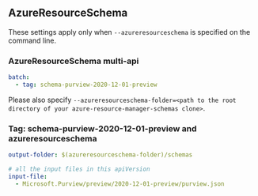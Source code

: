 ## AzureResourceSchema

These settings apply only when `--azureresourceschema` is specified on the command line.

### AzureResourceSchema multi-api

``` yaml $(azureresourceschema) && $(multiapi)
batch:
  - tag: schema-purview-2020-12-01-preview

```

Please also specify `--azureresourceschema-folder=<path to the root directory of your azure-resource-manager-schemas clone>`.

### Tag: schema-purview-2020-12-01-preview and azureresourceschema

``` yaml $(tag) == 'schema-purview-2020-12-01-preview' && $(azureresourceschema)
output-folder: $(azureresourceschema-folder)/schemas

# all the input files in this apiVersion
input-file:
  - Microsoft.Purview/preview/2020-12-01-preview/purview.json

```
